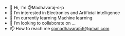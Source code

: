 - 👋 Hi, I’m @Madhavaraj-s-p
- 👀 I’m interested in Electronics and Artificial intelligence 
- 🌱 I’m currently learning Machine learning 
- 💞️ I’m looking to collaborate on ...
- 📫 How to reach me spmadhavaraj59@gmail.com

<!---
Madhavaraj-s-p/Madhavaraj-s-p is a ✨ special ✨ repository because its `README.md` (this file) appears on your GitHub profile.
You can click the Preview link to take a look at your changes.
--->
